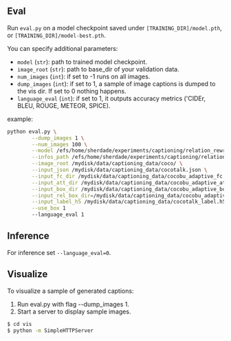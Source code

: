 ## Eval
Run `eval.py` on a model checkpoint saved under `[TRAINING_DIR]/model.pth`, or `[TRAINING_DIR]/model-best.pth`.

You can specify additional parameters:

* `model` (`str`): path to trained model checkpoint.
* `image_root` (`str`): path to base_dir of your validation data.
* `num_images` (`int`): if set to -1 runs on all images.
* `dump_images` (`int`): if set to 1, a sample of image captions is dumped to the vis dir. If set to 0 nothing happens.
* `language_eval` (`int`): if set to 1, it outputs accuracy metrics ('CIDEr, BLEU, ROUGE, METEOR, SPICE).

example:
```bash 
python eval.py \
        --dump_images 1 \
        --num_images 100 \
        --model /efs/home/sherdade/experiments/captioning/relation_rewritten_with_relu/model.pth \
        --infos_path /efs/home/sherdade/experiments/captioning/relation_rewritten_with_relu/infos_fc_transformer_bu_adaptive-best.pkl \
        --image_root /mydisk/data/captioning_data/coco/ \
        --input_json /mydisk/data/captioning_data/cocotalk.json \
        --input_fc_dir /mydisk/data/captioning_data/cocobu_adaptive_fc \
        --input_att_dir /mydisk/data/captioning_data/cocobu_adaptive_att \
        --input_box_dir /mydisk/data/captioning_data/cocobu_adaptive_box \
        --input_rel_box_dir=/mydisk/data/captioning_data/cocobu_adaptive_box_relative/ \
        --input_label_h5 /mydisk/data/captioning_data/cocotalk_label.h5  \
        --use_box 1
        --language_eval 1
```

## Inference
For inference set `--language_eval=0`.

## Visualize
To visualize a sample of generated captions:
1. Run eval.py with flag --dump_images 1.
2. Start a server to display sample images.
```bash
$ cd vis
$ python -m SimpleHTTPServer
```
